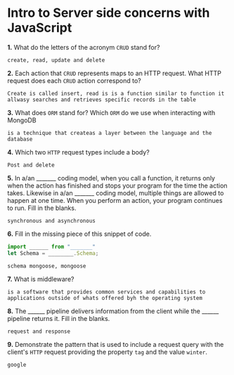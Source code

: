 # Intro to Server side concerns with JavaScript

**1.** What do the letters of the acronym `CRUD` stand for?
<!-- enter you answer in the space below -->
```
create, read, update and delete
```
**2.** Each action that `CRUD` represents maps to an HTTP request. What HTTP request does each `CRUD` action correspond to?
<!-- enter you answer in the space below -->
```
Create is called insert, read is is a function similar to function it allwasy searches and retrieves specific records in the table 
```
**3.** What does `ORM` stand for? Which `ORM` do we use when interacting with MongoDB
<!-- enter you answer in the space below -->
```
is a technique that createas a layer between the language and the database 
```
**4.** Which two `HTTP` request types include a body?
<!-- enter you answer in the space below -->
```
Post and delete
```
**5.** In a/an _______ coding model, when you call a function, it returns only when the action has finished and stops your program for the time the action takes. Likewise in a/an _______ coding model, multiple things are allowed to happen at one time. When you perform an action, your program continues to run.  Fill in the blanks.
<!-- enter you answer in the space below -->
```
synchronous and asynchronous 
```

**6.** Fill in the missing piece of this snippet of code.
```js
import ______ from "_______"
let Schema = ________.Schema;
```
<!-- enter you answer in the space below -->
```
schema mongoose, mongoose 
```
**7.** What is middleware?
<!-- enter you answer in the space below -->
```
is a software that provides common services and capabilities to applications outside of whats offered byh the operating system
```
**8.** The ______ pipeline delivers information from the client while the ______ pipeline returns it. Fill in the blanks. 
<!-- enter you answer in the space below -->
```
request and response
```
**9.** 
Demonstrate the pattern that is used to include a request query with the client's `HTTP` request providing the property `tag` and the value `winter`.
<!-- enter you answer in the space below -->
```
google
```